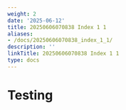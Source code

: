 ```yaml
---
weight: 2
date: '2025-06-12'
title: 20250606070838 Index 1 1
aliases:
- /docs/20250606070838_index_1_1/
description: ''
linkTitle: 20250606070838 Index 1 1
type: docs
---
```


# Testing
